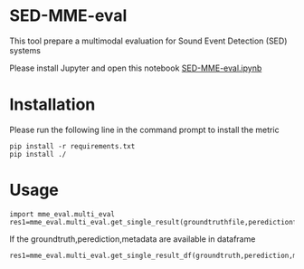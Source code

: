# SED-MME-eval


This tool prepare a multimodal evaluation for Sound Event Detection (SED) systems

Please install Jupyter and open this notebook [SED-MME-eval.ipynb](SED-MME-eval.ipynb) 




# Installation

Please run the following line in the command prompt to install the metric
```
pip install -r requirements.txt
pip install ./
```


# Usage

```
import mme_eval.multi_eval
res1=mme_eval.multi_eval.get_single_result(groundtruthfile,peredictionfile,metadatafile,debug=0)
```

If the groundtruth,perediction,metadata are available in dataframe 
```
res1=mme_eval.multi_eval.get_single_result_df(groundtruth,perediction,metadata,debug=0)
```

